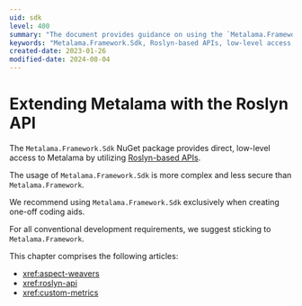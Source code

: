 ```yaml
---
uid: sdk
level: 400
summary: "The document provides guidance on using the `Metalama.Framework.Sdk` NuGet package, recommending it for creating one-off coding aids and advising against its use for conventional development."
keywords: "Metalama.Framework.Sdk, Roslyn-based APIs, low-level access,  Metalama.Framework, Roslyn API, aspect weavers, custom metrics"
created-date: 2023-01-26
modified-date: 2024-08-04
---
```


# Extending Metalama with the Roslyn API

The `Metalama.Framework.Sdk` NuGet package provides direct, low-level access to Metalama by utilizing [Roslyn-based APIs](https://docs.microsoft.com/dotnet/csharp/roslyn-sdk/compiler-api-model).

The usage of `Metalama.Framework.Sdk` is more complex and less secure than `Metalama.Framework`.

We recommend using `Metalama.Framework.Sdk` exclusively when creating one-off coding aids.

For all conventional development requirements, we suggest sticking to `Metalama.Framework`.

This chapter comprises the following articles:

* <xref:aspect-weavers>
* <xref:roslyn-api>
* <xref:custom-metrics>




